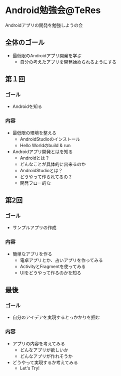 # Android勉強会@TeRes
Androidアプリの開発を勉強しようの会

## 全体のゴール
* 最低限のAndroidアプリ開発を学ぶ
  * 自分の考えたアプリを開発始められるようにする

## 第１回
### ゴール
* Androidを知る

### 内容
* 最低限の環境を整える
  * AndroidStudioのインストール
  * Hello Worldのbuild & run
* Androidアプリ開発とはを知る
  * Androidとは？
  * どんなことが具体的に出来るのか
  * AndroidStudioとは？
  * どうやって作られてるの？
   * 開発フロー的な

## 第2回
### ゴール
* サンプルアプリの作成

### 内容
* 簡単なアプリを作る
  * 電卓アプリとか、占いアプリを作ってみる
  * ActivityとFragmentを使ってみる
  * UIをどうやって作るのかを知る

## 最後
### ゴール
* 自分のアイデアを実現するとっかかりを掴む

### 内容
* アプリの内容を考えてみる
  * どんなアプリが欲しいか
  * どんなアプリが作れそうか
* どうやって実現するか考えてみる
  * Let's Try! 
